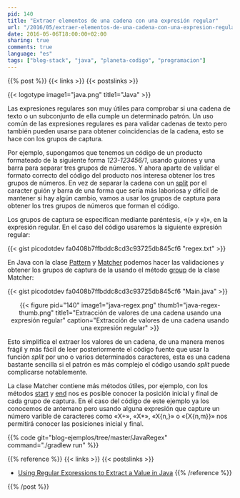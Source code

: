 ```yaml
---
pid: 140
title: "Extraer elementos de una cadena con una expresión regular"
url: "/2016/05/extraer-elementos-de-una-cadena-con-una-expresion-regular/"
date: 2016-05-06T18:00:00+02:00
sharing: true
comments: true
language: "es"
tags: ["blog-stack", "java", "planeta-codigo", "programacion"]
---
```


{{% post %}}
{{< links >}}
{{< postslinks >}}

{{< logotype image1="java.png" title1="Java" >}}

Las expresiones regulares son muy útiles para comprobar si una cadena de texto o un subconjunto de ella cumple un determinado patrón. Un uso común de las expresiones regulares es para validar cadenas de texto pero también pueden usarse para obtener coincidencias de la cadena, esto se hace con los grupos de captura.

Por ejemplo, supongamos que tenemos un código de un producto formateado de la siguiente forma _123-123456&#47;1_, usando guiones y una barra para separar tres grupos de números. Y ahora aparte de validar el formato correcto del código del producto nos interesa obtener los tres grupos de números. En vez de separar la cadena con un [split](https://docs.oracle.com/javase/8/docs/api/java/lang/String.html#split-java.lang.String-) por el caracter guión y barra de una forma que sería más laboriosa y difícil de mantener si hay algún cambio, vamos a usar los grupos de captura para obtener los tres grupos de números que forman el código.

Los grupos de captura se especifican mediante paréntesis, «(» y «)», en la expresión regular. En el caso del código usaremos la siguiente expresión regular:

{{< gist picodotdev fa0408b7ffbddc8cd3c93725db845cf6 "regex.txt" >}}

En Java con la clase [Pattern](https://docs.oracle.com/javase/8/docs/api/java/util/regex/Pattern.html) y [Matcher](https://docs.oracle.com/javase/8/docs/api/java/util/regex/Matcher.html) podemos hacer las validaciones y obtener los grupos de captura de la usando el método [group](https://docs.oracle.com/javase/8/docs/api/java/util/regex/Matcher.html#group-int-) de la clase Matcher:

{{< gist picodotdev fa0408b7ffbddc8cd3c93725db845cf6 "Main.java" >}}

<div class="media" style="text-align: center;">
    {{< figure pid="140" image1="java-regex.png" thumb1="java-regex-thumb.png" title1="Extracción de valores de una cadena usando una expresión regular" caption="Extracción de valores de una cadena usando una expresión regular" >}}
</div>

Esto simplifica el extraer los valores de un cadena, de una manera menos frágil y más fácil de leer posteriormente el código fuente que usar la función _split_ por uno o varios determinados caracteres, esta es una cadena bastante sencilla si el patrón es más complejo el código usando _split_ puede complicarse notablemente.

La clase Matcher contiene más métodos útiles, por ejemplo, con los métodos [start](https://docs.oracle.com/javase/8/docs/api/java/util/regex/Matcher.html#start-int-) y [end](https://docs.oracle.com/javase/8/docs/api/java/util/regex/Matcher.html#end-int-) nos es posible conocer la posición inicial y final de cada grupo de captura. En el caso del código de este ejemplo ya los conocemos de antemano pero usando alguna expresión que capture un número varible de caracteres como «X+», «X*», «X{n,}» o «{X{n,m}}» nos permitirá conocer las posiciones inicial y final.

{{% code git="blog-ejemplos/tree/master/JavaRegex" command="./gradlew run" %}}

{{% reference %}}
{{< links >}}
{{< postslinks >}}
* [Using Regular Expressions to Extract a Value in Java](http://stackoverflow.com/questions/237061/using-regular-expressions-to-extract-a-value-in-java)
{{% /reference %}}

{{% /post %}}
